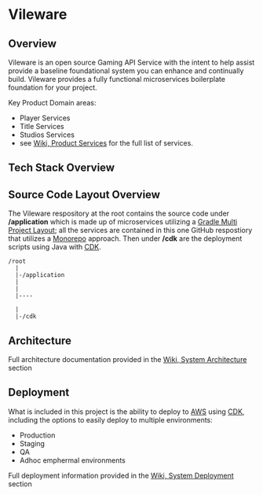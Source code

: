 # Vileware

## Overview
Vileware is an open source Gaming API Service with the intent to help assist provide a baseline
foundational system you can enhance and continually build. Vileware provides
a fully functional microservices boilerplate foundation for your project. 

Key Product Domain areas:

- Player Services
- Title Services
- Studios Services
- see [Wiki, Product Services](https://github.com/jasonlam604/vileware/wiki/Product-Services) for the full list of services.

## Tech Stack Overview

## Source Code Layout Overview
The Vileware respository at the root contains the source code under **/application** which is made up of microservices utilizing a [Gradle Multi Project Layout](https://docs.gradle.org/current/userguide/multi_project_builds.html); all the services are contained in this one GitHub respostiory that utilizes a [Monorepo](https://monorepo.tools/) approach.  Then under **/cdk** are the deployment scripts using Java with [CDK](https://aws.amazon.com/cdk/).

```
/root
  |
  |-/application
  |
  |
  |----
  
  |
  |-/cdk
```

## Architecture

Full architecture documentation provided in the [Wiki, System Architecture](https://github.com/jasonlam604/vileware/wiki/System-Architecture) section


## Deployment

What is included in this project is the ability to deploy to [AWS](https://aws.amazon.com/) using [CDK](https://aws.amazon.com/cdk/), including the options to easily deploy to multiple environments:

- Production
- Staging
- QA 
- Adhoc emphermal environments

Full deployment information provided in the [Wiki, System Deployment](https://github.com/jasonlam604/vileware/wiki/System-Deployment) section

